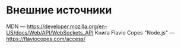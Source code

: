 # Внешние источники
MDN — https://developer.mozilla.org/en-US/docs/Web/API/WebSockets_API
Книга Flavio Copes "Node.js" — https://flaviocopes.com/access/